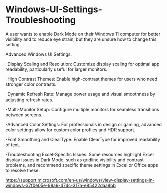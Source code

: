 # Windows-UI-Settings-Troubleshooting
A user wants to enable Dark Mode on their Windows 11 computer for better visibility and to reduce eye strain, but they are unsure how to change this setting.

Advanced Windows UI Settings:

-Display Scaling and Resolution: Customize display scaling for optimal app readability, particularly useful for larger monitors.

-High Contrast Themes: Enable high-contrast themes for users who need stronger color contrasts.

-Dynamic Refresh Rate: Manage power usage and visual smoothness by adjusting refresh rates.

-Multi-Monitor Setup: Configure multiple monitors for seamless transitions between screens.

-Advanced Color Settings: For professionals in design or gaming, advanced color settings allow for custom color profiles and HDR support.

-Font Smoothing and ClearType: Enable ClearType for improved readability of text.

-Troubleshooting Excel-Specific Issues: Some resources highlight Excel display issues in Dark Mode, such as gridline visibility and contrast problems, and recommend specific theme settings in Excel or Office apps to resolve these.

https://support.microsoft.com/en-us/windows/view-display-settings-in-windows-37f0e05e-98a9-474c-317a-e85422daa8bb
